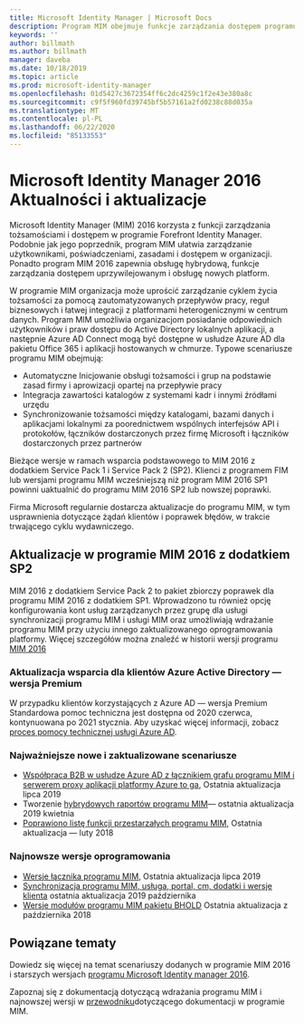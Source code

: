 ```yaml
---
title: Microsoft Identity Manager | Microsoft Docs
description: Program MIM obejmuje funkcje zarządzania dostępem programu FIM 2010 oraz pomaga w zarządzaniu użytkownikami, poświadczeniami, zasadami i dostępem w organizacji.
keywords: ''
author: billmath
ms.author: billmath
manager: daveba
ms.date: 10/18/2019
ms.topic: article
ms.prod: microsoft-identity-manager
ms.openlocfilehash: 01d5427c3672354ff6c2dc4259c1f2e43e380a8c
ms.sourcegitcommit: c9f5f960fd39745bf5b57161a2fd0238c88d035a
ms.translationtype: MT
ms.contentlocale: pl-PL
ms.lasthandoff: 06/22/2020
ms.locfileid: "85133553"
---
```

# <a name="microsoft-identity-manager-2016-news-and-updates"></a>Microsoft Identity Manager 2016 Aktualności i aktualizacje

Microsoft Identity Manager (MIM) 2016 korzysta z funkcji zarządzania tożsamościami i dostępem w programie Forefront Identity Manager. Podobnie jak jego poprzednik, program MIM ułatwia zarządzanie użytkownikami, poświadczeniami, zasadami i dostępem w organizacji.  Ponadto program MIM 2016 zapewnia obsługę hybrydową, funkcje zarządzania dostępem uprzywilejowanym i obsługę nowych platform.


W programie MIM organizacja może uprościć zarządzanie cyklem życia tożsamości za pomocą zautomatyzowanych przepływów pracy, reguł biznesowych i łatwej integracji z platformami heterogenicznymi w centrum danych. Program MIM umożliwia organizacjom posiadanie odpowiednich użytkowników i praw dostępu do Active Directory lokalnych aplikacji, a następnie Azure AD Connect mogą być dostępne w usłudze Azure AD dla pakietu Office 365 i aplikacji hostowanych w chmurze. Typowe scenariusze programu MIM obejmują:
 - Automatyczne Inicjowanie obsługi tożsamości i grup na podstawie zasad firmy i aprowizacji opartej na przepływie pracy
 - Integracja zawartości katalogów z systemami kadr i innymi źródłami urzędu
 - Synchronizowanie tożsamości między katalogami, bazami danych i aplikacjami lokalnymi za poorednictwem wspólnych interfejsów API i protokołów, łączników dostarczonych przez firmę Microsoft i łączników dostarczonych przez partnerów

Bieżące wersje w ramach wsparcia podstawowego to MIM 2016 z dodatkiem Service Pack 1 i Service Pack 2 (SP2).  Klienci z programem FIM lub wersjami programu MIM wcześniejszą niż program MIM 2016 SP1 powinni uaktualnić do programu MIM 2016 SP2 lub nowszej poprawki.

Firma Microsoft regularnie dostarcza aktualizacje do programu MIM, w tym usprawnienia dotyczące żądań klientów i poprawek błędów, w trakcie trwającego cyklu wydawniczego.

## <a name="updates-in-mim-2016-sp2"></a>Aktualizacje w programie MIM 2016 z dodatkiem SP2

MIM 2016 z dodatkiem Service Pack 2 to pakiet zbiorczy poprawek dla programu MIM 2016 z dodatkiem SP1. Wprowadzono tu również opcję konfigurowania kont usług zarządzanych przez grupę dla usługi synchronizacji programu MIM i usługi MIM oraz umożliwiają wdrażanie programu MIM przy użyciu innego zaktualizowanego oprogramowania platformy. Więcej szczegółów można znaleźć w historii wersji programu [MIM 2016](./reference/version-history.md)

### <a name="support-update-for-azure-active-directory-premium-customers"></a>Aktualizacja wsparcia dla klientów Azure Active Directory — wersja Premium
W przypadku klientów korzystających z Azure AD — wersja Premium Standardowa pomoc techniczna jest dostępna od 2020 czerwca, kontynuowana po 2021 stycznia. Aby uzyskać więcej informacji, zobacz [proces pomocy technicznej usługi Azure AD](support-update-for-azure-active-directory-premium-customers.md).

### <a name="major-new-and-updated-scenarios"></a>Najważniejsze nowe i zaktualizowane scenariusze

- [Współpraca B2B w usłudze Azure AD z łącznikiem grafu programu MIM i serwerem proxy aplikacji platformy Azure to ga](microsoft-identity-manager-2016-graph-b2b-scenario.md), Ostatnia aktualizacja lipca 2019
- Tworzenie [hybrydowych raportów programu MIM](https://cloudblogs.microsoft.com/enterprisemobility/2018/02/23/hybrid-mim-reporting-now-available-in-azure-active-directory/)— ostatnia aktualizacja 2019 kwietnia
- [Poprawiono listę funkcji przestarzałych programu MIM](microsoft-identity-manager-2016-deprecated-features.md), Ostatnia aktualizacja — luty 2018

### <a name="recent-software-releases"></a>Najnowsze wersje oprogramowania

- [Wersje łącznika programu MIM](./reference/microsoft-identity-manager-2016-connector-version-history.md), Ostatnia aktualizacja lipca 2019
- [Synchronizacja programu MIM, usługa, portal, cm, dodatki i wersje klienta](./reference/version-history.md) ostatnia aktualizacja 2019 października
- [Wersje modułów programu MIM pakietu BHOLD](./reference/version-bhold-history.md) Ostatnia aktualizacja z października 2018




## <a name="related-topics"></a>Powiązane tematy

Dowiedz się więcej na temat scenariuszy dodanych w programie MIM 2016 i starszych wersjach [programu Microsoft Identity manager 2016](microsoft-identity-manager-2016.md).

Zapoznaj się z dokumentacją dotyczącą wdrażania programu MIM i najnowszej wersji w [przewodniku](https://docs.microsoft.com/microsoft-identity-manager/)dotyczącego dokumentacji w programie MIM.

